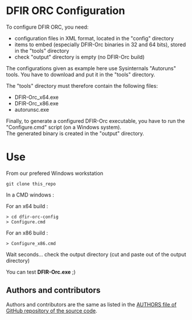 # DFIR ORC Configuration

To configure DFIR ORC, you need:
* configuration files in XML format, located in the "config" directory
* items to embed (especially DFIR-Orc binaries in 32 and 64 bits), stored in the "tools" directory
* check "output" directory is empty (no DFIR-Orc build)

The configurations given as example here use Sysinternals "Autoruns" tools. You have to download and put it in the "tools" directory.

The "tools" directory must therefore contain the following files:
* DFIR-Orc_x64.exe
* DFIR-Orc_x86.exe
* autorunsc.exe

Finally, to generate a configured DFIR-Orc executable, you have to run the "Configure.cmd" script (on a Windows system).  
The generated binary is created in the "output" directory.

# Use

From our prefered Windows workstation

```
git clone this_repo
```

In a CMD windows :

For an x64 build :

```
> cd dfir-orc-config
> Configure.cmd
```

For an x86 build :

```
> Configure_x86.cmd
```

Wait seconds... check the output directory (cut and paste out of the 
output directory)

You can test __DFIR-Orc.exe__ ;)


## Authors and contributors

Authors and contributors are the same as listed in the 
[AUTHORS file of GitHub repository of the source code](https://github.com/dfir-orc/dfir-orc/blob/master/AUTHORS.txt).
